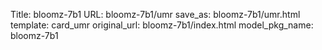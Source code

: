 Title: bloomz-7b1
URL: bloomz-7b1/umr
save_as: bloomz-7b1/umr.html
template: card_umr
original_url: bloomz-7b1/index.html
model_pkg_name: bloomz-7b1

